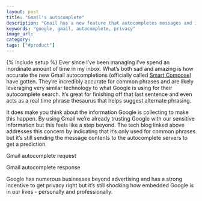 ```yaml
---
layout: post
title: "Gmail's autocomplete"
description: "Gmail has a new feature that autocompletes messages and it's surprisingly accurate."
keywords: "google, gmail, autocomplete, privacy"
image_url:
category:
tags: ["#product"]
---
```

{% include setup %}
Ever since I’ve been managing I’ve spend an inordinate amount of time in my inbox. What’s both sad and amazing is how accurate the new Gmail autocompletions (officially called [Smart Compose](https://ai.googleblog.com/2018/05/smart-compose-using-neural-networks-to.html)) have gotten. They’re incredibly accurate for common phrases and are likely leveraging very similar technology to what Google is using for their autocomplete search. It’s great for finishing off that last sentence and even acts as a real time phrase thesaurus that helps suggest alternate phrasing.

It does make you think about the information Google is collecting to make this happen. By using Gmail we’re already trusting Google with our sensitive information but this feels like a step beyond. The tech blog linked above addresses this concern by indicating that it’s only used for common phrases but it’s still sending the message contents to the autocomplete servers to get a prediction.

<amp-img src="{{ IMG_PATH }}gmail-autocomplete-request.png" width="1110" height="736" alt="Gmail autocomplete request" layout="responsive"></amp-img>
<p class="caption">Gmail autocomplete request</p>

<amp-img src="{{ IMG_PATH }}gmail-autocomplete-response.png" width="1070" height="696" alt="Gmail autocomplete response" layout="responsive"></amp-img>
<p class="caption">Gmail autocomplete response</p>

Google has numerous businesses beyond advertising and has a strong incentive to get privacy right but it’s still shocking how embedded Google is in our lives - personally and professionally.

